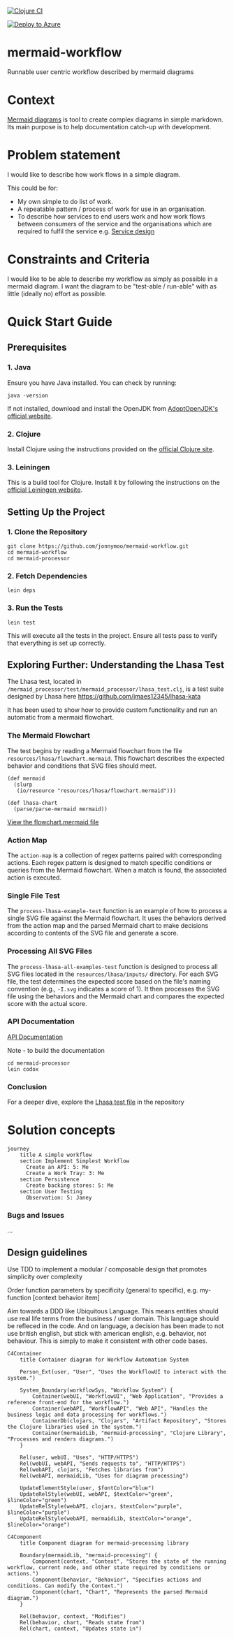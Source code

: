 [![Clojure CI](https://github.com/jonnymoo/mermaid-workflow/actions/workflows/clojure.yml/badge.svg)](https://github.com/jonnymoo/mermaid-workflow/actions/workflows/clojure.yml)

[![Deploy to Azure](https://github.com/jonnymoo/mermaid-workflow/actions/workflows/clojure.yml/badge.svg)](https://github.com/jonnymoo/mermaid-workflow/actions/workflows/azure-deploy.yml)

# mermaid-workflow
Runnable user centric workflow described by mermaid diagrams

# Context
[Mermaid diagrams](https://mermaid.js.org/) is tool to create complex diagrams in simple markdown. Its main purpose is to help documentation catch-up with development.

# Problem statement
I would like to describe how work flows in a simple diagram.

This could be for:
- My own simple to do list of work.
- A repeatable pattern / process of work for use in an organisation.
- To describe how services to end users work and how work flows between consumers of the service and the organisations which are required to fulfil the service e.g. [Service design](https://gds.blog.gov.uk/2016/04/18/what-we-mean-by-service-design/) 

# Constraints and Criteria
I would like to be able to describe my workflow as simply as possible in a mermaid diagram.
I want the diagram to be "test-able / run-able" with as little (ideally no) effort as possible.

# Quick Start Guide

## Prerequisites

### 1. Java
Ensure you have Java installed. You can check by running:
```
java -version
```
If not installed, download and install the OpenJDK from [AdoptOpenJDK's official website](https://adoptopenjdk.net/).

### 2. Clojure
Install Clojure using the instructions provided on the [official Clojure site](https://clojure.org/guides/getting_started).

### 3. Leiningen
This is a build tool for Clojure. Install it by following the instructions on the [official Leiningen website](https://leiningen.org/).

## Setting Up the Project

### 1. Clone the Repository
```
git clone https://github.com/jonnymoo/mermaid-workflow.git
cd mermaid-workflow
cd mermaid-processor
```

### 2. Fetch Dependencies
```
lein deps
```

### 3. Run the Tests
```
lein test
```
This will execute all the tests in the project. Ensure all tests pass to verify that everything is set up correctly.

## Exploring Further: Understanding the Lhasa Test

The Lhasa test, located in `/mermaid_processor/test/mermaid_processor/lhasa_test.clj`, is a test suite designed by Lhasa here https://github.com/jmaes12345/lhasa-kata

It has been used to show how to provide custom functionality and run an automatic from a mermaid flowchart.

### The Mermaid Flowchart

The test begins by reading a Mermaid flowchart from the file `resources/lhasa/flowchart.mermaid`. This flowchart describes the expected behavior and conditions that SVG files should meet.

```
(def mermaid 
  (slurp 
   (io/resource "resources/lhasa/flowchart.mermaid")))

(def lhasa-chart 
  (parse/parse-mermaid mermaid))
```

[View the flowchart.mermaid file](https://github.com/jonnymoo/mermaid-workflow/blob/main/mermaid-processor/test/resources/lhasa/flowchart.mermaid)

### Action Map

The `action-map` is a collection of regex patterns paired with corresponding actions. Each regex pattern is designed to match specific conditions or queries from the Mermaid flowchart. When a match is found, the associated action is executed.

### Single File Test

The `process-lhasa-example-test` function is an example of how to process a single SVG file against the Mermaid flowchart. It uses the behaviors derived from the action map and the parsed Mermaid chart to make decisions according to contents of the SVG file and generate a score.

### Processing All SVG Files

The `process-lhasa-all-examples-test` function is designed to process all SVG files located in the `resources/lhasa/inputs/` directory. For each SVG file, the test determines the expected score based on the file's naming convention (e.g., `-I.svg` indicates a score of 1). It then processes the SVG file using the behaviors and the Mermaid chart and compares the expected score with the actual score.

### API Documentation 

[API Documentation](https://jonnymuir.com/mermaid-workflow/mermaid-processor/docs/index.html)

Note - to build the documentation

```
cd mermaid-processor
lein codox
```

### Conclusion

For a deeper dive, explore the [Lhasa test file](https://github.com/jonnymoo/mermaid-workflow/blob/main/mermaid-processor/test/mermaid_processor/lhasa_test.clj) in the repository

# Solution concepts
```mermaid
journey
    title A simple workflow
    section Implement Simplest Workflow
      Create an API: 5: Me
      Create a Work Tray: 3: Me
    section Persistence
      Create backing stores: 5: Me
    section User Testing
      Observation: 5: Janey
```
### Bugs and Issues

...

## Design guidelines

Use TDD to implement a modular / composable design that promotes simplicity over complexity

Order function parameters by specificity (general to specific), e.g. my-function [context behavior item]

Aim towards a DDD like Ubiquitous Language. This means entities should use real life terms from the business / user domain. This language should be refleced in the code. And on language, a decision has been made to not use british english, but stick with american english, e.g. behavior, not behaviour. This is simply to make it consistent with other code bases.

```mermaid
C4Container
    title Container diagram for Workflow Automation System

    Person_Ext(user, "User", "Uses the WorkflowUI to interact with the system.")

    System_Boundary(workflowSys, "Workflow System") {
        Container(webUI, "WorkflowUI", "Web Application", "Provides a reference front-end for the workflow.")
        Container(webAPI, "WorkflowAPI", "Web API", "Handles the business logic and data processing for workflows.")
        ContainerDb(clojars, "Clojars", "Artifact Repository", "Stores the Clojure libraries used in the system.")
        Container(mermaidLib, "mermaid-processing", "Clojure Library", "Processes and renders diagrams.")
    }

    Rel(user, webUI, "Uses", "HTTP/HTTPS")
    Rel(webUI, webAPI, "Sends requests to", "HTTP/HTTPS")
    Rel(webAPI, clojars, "Fetches libraries from")
    Rel(webAPI, mermaidLib, "Uses for diagram processing")

    UpdateElementStyle(user, $fontColor="blue")
    UpdateRelStyle(webUI, webAPI, $textColor="green", $lineColor="green")
    UpdateRelStyle(webAPI, clojars, $textColor="purple", $lineColor="purple")
    UpdateRelStyle(webAPI, mermaidLib, $textColor="orange", $lineColor="orange")
```
```mermaid
C4Component
    title Component diagram for mermaid-processing library

    Boundary(mermaidLib, "mermaid-processing") {
        Component(context, "Context", "Stores the state of the running workflow, current node, and other state required by conditions or actions.")
        Component(behavior, "Behavior", "Specifies actions and conditions. Can modify the Context.")
        Component(chart, "Chart", "Represents the parsed Mermaid diagram.")
    }

    Rel(behavior, context, "Modifies")
    Rel(behavior, chart, "Reads state from")
    Rel(chart, context, "Updates state in")
```